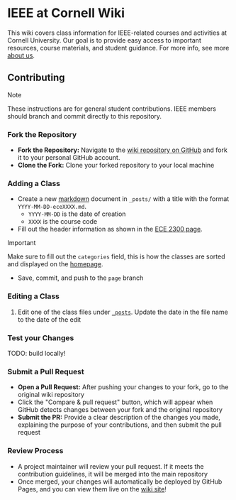 # IEEE at Cornell Wiki

This wiki covers class information for IEEE-related courses and activities at Cornell University. Our goal is to provide easy access to important resources, course materials, and student guidance. For more info, see more [about us](https://ieeeatcornell.github.io/wiki/about/).

## Contributing

> [!NOTE]
> These instructions are for general student contributions. IEEE members should branch and commit directly to this repository.

### Fork the Repository

- **Fork the Repository:** Navigate to the [wiki repository on GitHub](https://github.com/IEEEAtCornell/wiki) and fork it to your personal GitHub account.
- **Clone the Fork:** Clone your forked repository to your local machine

### Adding a Class

- Create a new [markdown](https://www.markdownguide.org/basic-syntax/) document in `_posts/` with a title with the format `YYYY-MM-DD-eceXXXX.md`.
  - `YYYY-MM-DD` is the date of creation
  - `XXXX` is the course code
- Fill out the header information as shown in the [ECE 2300 page](./_posts/2024-09-15-ece2300.md).

> [!IMPORTANT]
> Make sure to fill out the `categories` field, this is how the classes are sorted and displayed on the [homepage](./index.md).

- Save, commit, and push to the `page` branch

### Editing a Class

1. Edit one of the class files under [`_posts`](./_posts/). Update the date in the file name to the date of the edit

### Test your Changes

TODO: build locally!

### Submit a Pull Request

- **Open a Pull Request:** After pushing your changes to your fork, go to the original wiki repository
- Click the "Compare & pull request" button, which will appear when GitHub detects changes between your fork and the original repository
- **Submit the PR:** Provide a clear description of the changes you made, explaining the purpose of your contributions, and then submit the pull request

### Review Process

- A project maintainer will review your pull request. If it meets the contribution guidelines, it will be merged into the main repository
- Once merged, your changes will automatically be deployed by GitHub Pages, and you can view them live on the [wiki site](https://ieeeatcornell.github.io/wiki/)!
